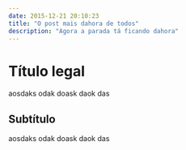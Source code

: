 ```yaml
---
date: 2015-12-21 20:10:23
title: "O post mais dahora de todos"
description: "Agora a parada tá ficando dahora"
---
```


# Título legal

aosdaks odak doask daok das

## Subtítulo

aosdaks odak doask daok das
